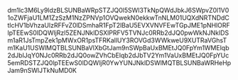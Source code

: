 dm1lc3M6Ly9ldzBLSUNBaWRpSTZJQ0l5SWl3TkNpQWdJbkJ6SWpvZ0l1V01oZWFjaU1LM1ZzSzM1NzZPNVp1OVQwekN0ekkwTnNLM01UQXdNRTNDdCtlcHV1bVhzaUlzRFFvZ0lDSmhaR1FpT2lBaU5EVXVNVFEwTGpJME1pNHlORFlpTEEwS0lDQWljRzl5ZENJNklDSXlPRFV5TVNJc0RRb2dJQ0pwWkNJNklDSm1aR1JsTmpZek1pMWxOR1psTFRKallUY3ROVGd3WWkweU9XUTRaVGhsTm1KaU1USWlMQTBLSUNBaVlXbGtJam9nSWpBaUxBMEtJQ0FpYm1WMElqb2dJblJqY0NJc0RRb2dJQ0owZVhCbElqb2dJbTV2Ym1VaUxBMEtJQ0FpYUc5emRDSTZJQ0lpTEEwS0lDQWljR0YwYUNJNklDSWlMQTBLSUNBaWRHeHpJam9nSWlJTkNuMD0K
